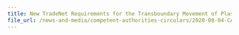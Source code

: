 ```yaml
---
title: New TradeNet Requirements for the Transboundary Movement of Plastic Waste Under the Basel Convention
file_url: /news-and-media/competent-authorities-circulars/2020-08-04-CA.pdf
---
```

